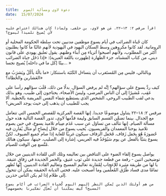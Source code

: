 ```yaml
---
title:  دعوة لاوي ومسألة الصوم
date:  15/07/2024
---
```


`اقرأ مرقس ٢: ١٣–٢٢. مَن هو لاوي، بن حلفى، ولماذا كان هنالك اعتراض عليه لأن يُصبِحَ تلميذا ليسوع؟`

كان جُباة الضرائب في أيام يسوع موظفين مدنيين تحت سلطة الحكومة المحلية أو الرومانية. لقد كانوا مكروهين وسط السكان اليهود في اليهودية لأنهم غالبًا ما كانوا يطلبون أكثر من المطلوب، ولأنهم أصبحوا أثرياء مِن أبناء وطنهم. يقول تعليق يهودي على قانون ديني، من كتاب المشناه، جزء الطهارة (طهورت باللغة العبرية): «إذا دَخَل جباة الضرائب بيتًا [كل ما في داخله] يُصبِح نجسا... »

وبالتالي، فليس مِن المُستَغرب أن يتساءل الكَتَبَة باستنكار: «ما بالُهُ يأكُلُ ويَشرَبُ مع العَشارين والخُطاة؟»

كيف ردَّ يسوع على سؤالهم؟ إنَّه لم يرفض السؤال. بدلًا من ذلك، قَلَبَ سؤالهم رأسا على عَقِب، مُشيرًا إلى أن الناس المرضى، وليسَ الأصحاء، يحتاجون إلى طبيب. وهو بذلك يدعي لقب الطبيب الروحي، الشخص الذي يستطيع شفاء النفس المريضة بالخطية. ألا يجب للطبيب أن يذهب إلى حيث يوجد المريض؟

مرقس ٢: ١٨–٢٢ يتناول موضوعًا جديدا. إنها القصة المركزية للقصص الخمس التي تتعامل مع الجدال. بينما تضمَّن القسم السابق وليمة قدَّمها لاوي، تدور القصة التالية هذه حول مسألة الصيام. إنها تتألف من تساؤل عن سبب عَدَم صِيام تلاميذ يسوع، في حين يصوم تلاميذ يوحنا المعمدان والفريسيون. يُجيب يسوع من خلال إيضاحٍ أو مثال يُقارِن فيه حُضورَهُ هُوَ بِحَفل زَفاف. فَحَفل الزفاف سيكون غريبًا للغاية إذا صام جميع الضيوف. لكنَّ يسوع يتنبّأ بالفعل عن يوم سَيُؤخَذُ فيه العريس، إشارة إلى الصليب. حينها، سيكون هنالك مُتَّسع مِن الوقت للصيام.

يواصل يسوع إلقاء الضوء على التناقض بين تعاليمه وتلك التي للقادة الدينيين من خلال توضيحين اثنين - رقعة من قطعة جديدة على ثوب عتيق، والخمر الجديدة في زِقاق عتيقة. يا لها من طريقة مثيرة للإعجاب لِمُقارنة تعاليم المسيح وتعاليم القادة الدينيين. إنَّها تُظهر تمامًا مدى فساد طُرُق المُعلِّمين وما أصبحت عليه. فحتى الديانة الحقيقة يمكن أن تتحول إلى ظلام إذا لم يكن الناس حذرين.

`من هم أولئك الذين يُمكن النظر إليهم اليوم كُجباة الضرائب في أيَّام يسوع المسيح؟ كيف يمكننا أن نُعدِّل تفكيرنا بخصوصهم؟`